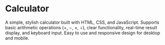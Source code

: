 # Calculator
 A simple, stylish calculator built with HTML, CSS, and JavaScript. Supports basic arithmetic operations (+, −, ×, ÷), clear functionality, real-time result display, and keyboard input. Easy to use and responsive design for desktop and mobile.
